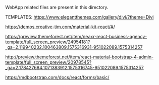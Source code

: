 WebApp related files are present in this directory.


TEMPLATES:
https://www.elegantthemes.com/gallery/divi/?theme=Divi

https://demos.creative-tim.com/material-kit-react/#/

https://preview.themeforest.net/item/neaxr-react-business-agency-template/full_screen_preview/24954181?_ga=2.119940232.100463809.1575316931-951022089.1575314257

http://preview.themeforest.net/item/react-material-bootstrap-4-admin-template/full_screen_preview/20978545?_ga=2.178427684.1071383912.1575316745-951022089.1575314257

https://mdbootstrap.com/docs/react/forms/basic/
